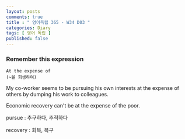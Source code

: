```yaml
---
layout: posts
comments: true
title : " 영어독립 365 - W34 D03 "
categories: Diary
tags: [ 영어 독립 ]
published: false
---
```


### Remember this expression

```text
At the expense of
(~을 희생하여)
```

My co-worker seems to be pursuing his own interests at the expense of others by dumping his work to colleagues.

Economic recovery can't be at the expense of the poor.

pursue
 : 추구하다, 추적하다

recovery
 : 회복, 복구
